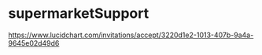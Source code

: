 # supermarketSupport

https://www.lucidchart.com/invitations/accept/3220d1e2-1013-407b-9a4a-9645e02d49d6
